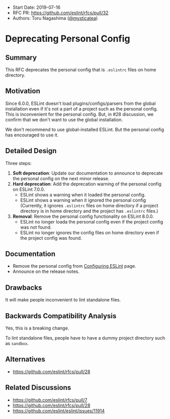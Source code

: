 -   Start Date: 2019-07-16
-   RFC PR: https://github.com/eslint/rfcs/pull/32
-   Authors: Toru Nagashima ([@mysticatea](https://github.com/mysticatea))

# Deprecating Personal Config

## Summary

This RFC deprecates the personal config that is `.eslintrc` files on home directory.

## Motivation

Since 6.0.0, ESLint doesn't load plugins/configs/parsers from the global installation even if it's not a part of a project such as the personal config. This is inconvenient for the personal config. But, in #28 discussion, we confirm that we don't want to use the global installation.

We don't recommend to use global-installed ESLint. But the personal config has encouraged to use it.

## Detailed Design

Three steps:

1. **Soft deprecation**: Update our documentation to announce to deprecate the personal config on the next minor release.
2. **Hard deprecation**: Add the deprecation warning of the personal config on ESLint 7.0.0.
    - ESLint shows a warning when it loaded the personal config.
    - ESLint shows a warning when it ignored the personal config (Currently, it ignores `.eslintrc` files on home directory if a project directory is in home directory and the project has `.eslintrc` files.)
3. **Removal**: Remove the personal config functionality on ESLint 8.0.0.
    - ESLint no longer loada the personal config even if the project config was not found.
    - ESLint no longer ignores the config files on home directory even if the project config was found.

## Documentation

-   Remove the personal config from [Configuring ESLint](https://eslint.org/docs/user-guide/configuring) page.
-   Announce on the release notes.

## Drawbacks

It will make people inconvenient to lint standalone files.

## Backwards Compatibility Analysis

Yes, this is a breaking change.

To lint standalone files, people have to have a dummy project directory such as `sandbox`.

## Alternatives

-   https://github.com/eslint/rfcs/pull/28

## Related Discussions

-   https://github.com/eslint/rfcs/pull/7
-   https://github.com/eslint/rfcs/pull/28
-   https://github.com/eslint/eslint/issues/11914

